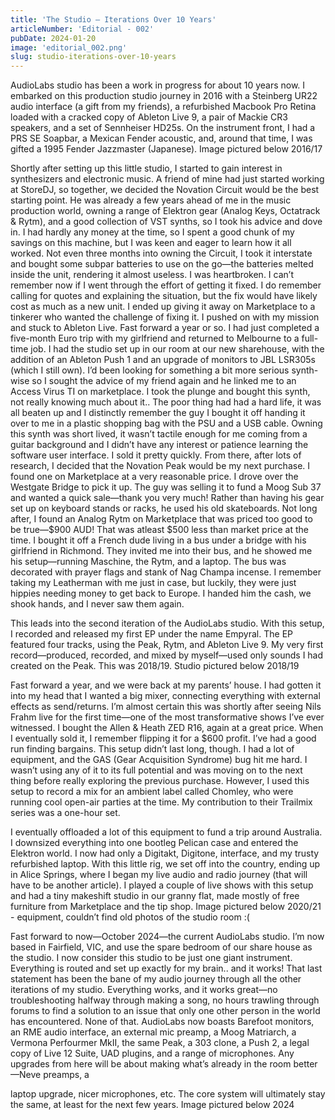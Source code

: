 ```yaml
---
title: 'The Studio — Iterations Over 10 Years'
articleNumber: 'Editorial - 002'
pubDate: 2024-01-20
image: 'editorial_002.png'
slug: studio-iterations-over-10-years
---
```


AudioLabs studio has been a work in progress for about 10 years now.
I embarked on this production studio journey in 2016 with a Steinberg UR22 audio interface (a gift
from my friends), a refurbished Macbook Pro Retina loaded with a cracked copy of Ableton Live 9, a
pair of Mackie CR3 speakers, and a set of Sennheiser HD25s.
On the instrument front, I had a PRS SE Soapbar, a Mexican Fender acoustic, and, around that
time, I was gifted a 1995 Fender Jazzmaster (Japanese).
Image pictured below 2016/17

Shortly after setting up this little studio, I started to gain interest in synthesizers and electronic music.
A friend of mine had just started working at StoreDJ, so together, we decided the Novation Circuit
would be the best starting point. He was already a few years ahead of me in the music production
world, owning a range of Elektron gear (Analog Keys, Octatrack & Rytm), and a good collection of
VST synths, so I took his advice and dove in.
I had hardly any money at the time, so I spent a good chunk of my savings on this machine, but I
was keen and eager to learn how it all worked.
Not even three months into owning the Circuit, I took it interstate and bought some subpar batteries
to use on the go—the batteries melted inside the unit, rendering it almost useless.
I was heartbroken.
I can’t remember now if I went through the effort of getting it fixed. I do remember calling for quotes
and explaining the situation, but the fix would have likely cost as much as a new unit. I ended up
giving it away on Marketplace to a tinkerer who wanted the challenge of fixing it. I pushed on with my
mission and stuck to Ableton Live.
Fast forward a year or so. I had just completed a five-month Euro trip with my girlfriend and returned
to Melbourne to a full-time job. I had the studio set up in our room at our new sharehouse, with the
addition of an Ableton Push 1 and an upgrade of monitors to JBL LSR305s (which I still own). I’d
been looking for something a bit more serious synth-wise so I sought the advice of my friend again
and he linked me to an Access Virus TI on marketplace.
I took the plunge and bought this synth, not really knowing much about it.. The poor thing had had a
hard life, it was all beaten up and I distinctly remember the guy I bought it off handing it over to me in
a plastic shopping bag with the PSU and a USB cable.
Owning this synth was short lived, it wasn’t tactile enough for me coming from a guitar background
and I didn’t have any interest or patience learning the software user interface. I sold it pretty quickly.
From there, after lots of research, I decided that the Novation Peak would be my next purchase.
I found one on Marketplace at a very reasonable price. I drove over the Westgate Bridge to pick it
up. The guy was selling it to fund a Moog Sub 37 and wanted a quick sale—thank you very much!
Rather than having his gear set up on keyboard stands or racks, he used his old skateboards.
Not long after, I found an Analog Rytm on Marketplace that was priced too good to be true—$900
AUD! That was atleast $500 less than market price at the time.
I bought it off a French dude living in a bus under a bridge with his girlfriend in Richmond.
They invited me into their bus, and he showed me his setup—running Maschine, the Rytm, and a
laptop. The bus was decorated with prayer flags and stank of Nag Champa incense.
I remember taking my Leatherman with me just in case, but luckily, they were just hippies needing
money to get back to Europe. I handed him the cash, we shook hands, and I never saw them again.

This leads into the second iteration of the AudioLabs studio. With this setup, I recorded and released
my first EP under the name Empyral. The EP featured four tracks, using the Peak, Rytm, and
Ableton Live 9. My very first record—produced, recorded, and mixed by myself—used only sounds I
had created on the Peak. This was 2018/19.
Studio pictured below 2018/19

Fast forward a year, and we were back at my parents’ house. I had gotten it into my head that I
wanted a big mixer, connecting everything with external effects as send/returns. I’m almost certain
this was shortly after seeing Nils Frahm live for the first time—one of the most transformative shows
I’ve ever witnessed.
I bought the Allen & Heath ZED R16, again at a great price. When I eventually sold it, I remember
flipping it for a $600 profit. I’ve had a good run finding bargains.
This setup didn’t last long, though. I had a lot of equipment, and the GAS (Gear Acquisition
Syndrome) bug hit me hard. I wasn’t using any of it to its full potential and was moving on to the next
thing before really exploring the previous purchase. However, I used this setup to record a mix for an
ambient label called Chomley, who were running cool open-air parties at the time. My contribution to
their Trailmix series was a one-hour set.

I eventually offloaded a lot of this equipment to fund a trip around Australia. I downsized everything
into one bootleg Pelican case and entered the Elektron world. I now had only a Digitakt, Digitone,
interface, and my trusty refurbished laptop. With this little rig, we set off into the country, ending up in
Alice Springs, where I began my live audio and radio journey (that will have to be another article). I
played a couple of live shows with this setup and had a tiny makeshift studio in our granny flat, made
mostly of free furniture from Marketplace and the tip shop.
Image pictured below 2020/21 - equipment, couldn’t find old photos of the studio room :(

Fast forward to now—October 2024—the current AudioLabs studio. I’m now based in Fairfield, VIC,
and use the spare bedroom of our share house as the studio. I now consider this studio to be just
one giant instrument.
Everything is routed and set up exactly for my brain.. and it works!
That last statement has been the bane of my audio journey through all the other iterations of my
studio. Everything works, and it works great—no troubleshooting halfway through making a song, no
hours trawling through forums to find a solution to an issue that only one other person in the world
has encountered. None of that.
AudioLabs now boasts Barefoot monitors, an RME audio interface, an external mic preamp, a Moog
Matriarch, a Vermona Perfourmer MkII, the same Peak, a 303 clone, a Push 2, a legal copy of Live
12 Suite, UAD plugins, and a range of microphones.
Any upgrades from here will be about making what’s already in the room better—Neve preamps, a

laptop upgrade, nicer microphones, etc. The core system will ultimately stay the same, at least for
the next few years.
Image pictured below 2024